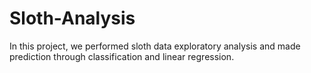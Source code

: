 # Sloth-Analysis
In this project, we performed sloth data exploratory analysis and made prediction through classification and linear regression.
